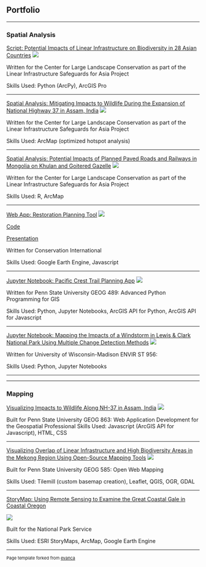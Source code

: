 ## Portfolio

---

### Spatial Analysis 


[Script: Potential Impacts of Linear Infrastructure on Biodiversity in 28 Asian Countries](https://github.com/gstonecipher/LISA_LI_country_overlap)
<img src="images/LISA_Maps_Thumb.png?raw=true"/>

Written for the Center for Large Landscape Conservation as part of the Linear Infrastructure Safeguards for Asia Project

Skills Used: Python (ArcPy), ArcGIS Pro

---
[Spatial Analysis: Mitigating Impacts to Wildlife During the Expansion of
National Highway 37 in Assam, India](https://largelandscapes.org/wp-content/uploads/2021/09/LISA_Annex1_SpatialAnalysis_FINAL.pdf#page=53)
<img src="images/Assam_Maps_Thumb.png?raw=true"/>

Written for the Center for Large Landscape Conservation as part of the Linear Infrastructure Safeguards for Asia Project

Skills Used: ArcMap (optimized hotspot analysis)

---
[Spatial Analysis: Potential Impacts of Planned Paved Roads and Railways in
Mongolia on Khulan and Goitered Gazelle](https://largelandscapes.org/wp-content/uploads/2021/09/LISA_Annex1_SpatialAnalysis_FINAL.pdf#page=70)
<img src="images/Ungulate_Map_Thumb.png?raw=true"/>

Written for the Center for Large Landscape Conservation as part of the Linear Infrastructure Safeguards for Asia Project

Skills Used: R, ArcMap

---
[Web App: Restoration Planning Tool](https://trends-earth.earthengine.app/view/restorationplanningtool)
<img src="images/CI_Tool_Thumb.png?raw=true"/>

[Code](https://github.com/gstonecipher/RestorationPlanningTool_CI)

[Presentation](https://www.youtube.com/watch?v=ndg8_AyQPz0)

Written for Conservation International

Skills Used: Google Earth Engine, Javascript

---
[Jupyter Notebook: Pacific Crest Trail Planning App](https://github.com/gstonecipher/GEOG_489_FinalProject)
<img src="images/PCT_Notebook_Thumb.png?raw=true"/>

Written for Penn State University GEOG 489: Advanced Python Programming for GIS

Skills Used: Python, Jupyter Notebooks, ArcGIS API for Python, ArcGIS API for Javascript

---
[Jupyter Notebook: Mapping the Impacts of a Windstorm in Lewis & Clark National Park Using Multiple Change Detection Methods](https://github.com/gstonecipher/ENVIR_ST_956_FinalProject_ChangeDetection)
<img src="images/Change_Detection_Thumb.png?raw=true"/>

Written for University of Wisconsin-Madison ENVIR ST 956: 

Skills Used: Python, Jupyter Notebooks

---
---

### Mapping

[Visualizing Impacts to Wildlife Along NH-37 in Assam, India](https://www.personal.psu.edu/gcs5243/FinalProject/)
<img src="images/Roadkill_App_Thumb.png?raw=true"/>

Built for Penn State University GEOG 863: Web Application Development for the Geospatial Professional
Skills Used: Javascript (ArcGIS API for Javascript), HTML, CSS

---
[Visualizing Overlap of Linear Infrastructure and High Biodiversity Areas in the Mekong Region Using Open-Source Mapping Tools](https://gstonecipher.github.io/OpenWebMapping/index.html)
<img src="images/Mekong_Thumb.png?raw=true"/>

Built for Penn State University GEOG 585: Open Web Mapping

Skills Used: Tilemill (custom basemap creation), Leaflet, QGIS, OGR, GDAL

---
[StoryMap: Using Remote Sensing to Examine the Great Coastal Gale in Coastal Oregon](https://storymaps.arcgis.com/stories/1b03a1859e2c43d68aae6d6b3cad4f02)

<img src="images/NPS_StoryMap_Thumb.png?raw=true"/>

Built for the National Park Service

Skills Used: ESRI StoryMaps, ArcMap, Google Earth Engine

---
<p style="font-size:11px">Page template forked from <a href="https://github.com/evanca/quick-portfolio">evanca</a></p>
<!-- Remove above link if you don't want to attibute -->
